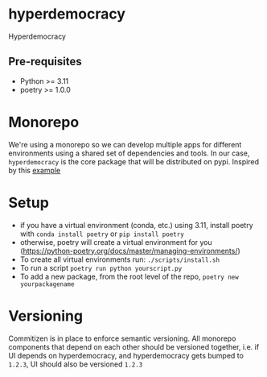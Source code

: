 # hyperdemocracy
Hyperdemocracy


## Pre-requisites
- Python >= 3.11
- poetry >= 1.0.0

# Monorepo 
We're using a monorepo so we can develop multiple apps for different environments using a shared set of dependencies and tools.
In our case, `hyperdemocracy` is the core package that will be distributed on pypi.
Inspired by this [example](https://gerben-oostra.medium.com/python-poetry-mono-repo-without-limitations-dd63b47dc6b8)

# Setup
- if you have a virtual environment (conda, etc.) using 3.11, install poetry with `conda install poetry` or `pip install poetry`
- otherwise, poetry will create a virtual environment for you (https://python-poetry.org/docs/master/managing-environments/)
- To create all virtual environments run: `./scripts/install.sh`
- To run a script `poetry run python yourscript.py`
- To add a new package, from the root level of the repo, `poetry new yourpackagename`


# Versioning
Commitizen is in place to enforce semantic versioning. All monorepo components that depend on each other should be versioned together, i.e. if UI depends on hyperdemocracy, and hyperdemocracy gets bumped to `1.2.3`, UI should also be versioned `1.2.3`